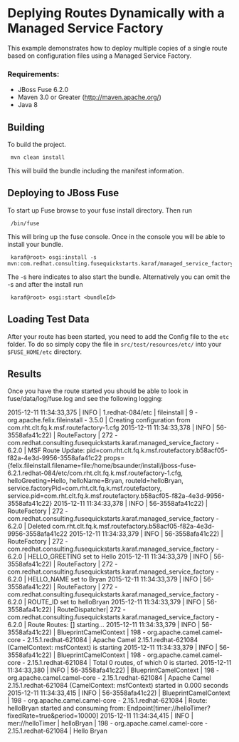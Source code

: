 Deplying Routes Dynamically with a Managed Service Factory
====================================
This example demonstrates how to deploy multiple copies of a single route based on configuration files using a Managed Service Factory.

### Requirements:
 * JBoss Fuse 6.2.0
 * Maven 3.0 or Greater (http://maven.apache.org/)
 * Java 8

Building
-----------------------
To build the project.

     mvn clean install

This will build the bundle including the manifest information.

Deploying to JBoss Fuse
-----------------------

To start up Fuse browse to your fuse install directory. Then run

     /bin/fuse

This will bring up the fuse console. Once in the console you will be able to install your bundle.

     karaf@root> osgi:install -s mvn:com.redhat.consulting.fusequickstarts.karaf/managed_service_factory

 The -s here indicates to also start the bundle.  Alternatively you can omit the -s and after the install run

     karaf@root> osgi:start <bundleId>

Loading Test Data
-----------------------
After your route has been started, you need to add the Config file to the `etc` folder. To do so simply copy the file in `src/test/resources/etc/` into your `$FUSE_HOME/etc` directory.

Results
-----------------------
Once you have the route started you should be able to look in fuse/data/log/fuse.log and see the following logging:

  2015-12-11 11:34:33,375 | INFO  | 1.redhat-084/etc | fileinstall    | 9 - org.apache.felix.fileinstall - 3.5.0 | Creating configuration from com.rht.clt.fq.k.msf.routefactory-1.cfg
  2015-12-11 11:34:33,378 | INFO  | 56-3558afa41c22) | RouteFactory   | 272 - com.redhat.consulting.fusequickstarts.karaf.managed_service_factory - 6.2.0 | MSF Route Update: pid=com.rht.clt.fq.k.msf.routefactory.b58acf05-f82a-4e3d-9956-3558afa41c22 props={felix.fileinstall.filename=file:/home/bsaunder/install/jboss-fuse-6.2.1.redhat-084/etc/com.rht.clt.fq.k.msf.routefactory-1.cfg, helloGreeting=Hello, helloName=Bryan, routeId=helloBryan, service.factoryPid=com.rht.clt.fq.k.msf.routefactory, service.pid=com.rht.clt.fq.k.msf.routefactory.b58acf05-f82a-4e3d-9956-3558afa41c22}
  2015-12-11 11:34:33,378 | INFO  | 56-3558afa41c22) | RouteFactory   | 272 - com.redhat.consulting.fusequickstarts.karaf.managed_service_factory - 6.2.0 | Deleted com.rht.clt.fq.k.msf.routefactory.b58acf05-f82a-4e3d-9956-3558afa41c22
  2015-12-11 11:34:33,379 | INFO  | 56-3558afa41c22) | RouteFactory   | 272 - com.redhat.consulting.fusequickstarts.karaf.managed_service_factory - 6.2.0 | HELLO_GREETING set to Hello
  2015-12-11 11:34:33,379 | INFO  | 56-3558afa41c22) | RouteFactory   | 272 - com.redhat.consulting.fusequickstarts.karaf.managed_service_factory - 6.2.0 | HELLO_NAME set to Bryan
  2015-12-11 11:34:33,379 | INFO  | 56-3558afa41c22) | RouteFactory   | 272 - com.redhat.consulting.fusequickstarts.karaf.managed_service_factory - 6.2.0 | ROUTE_ID set to helloBryan
  2015-12-11 11:34:33,379 | INFO  | 56-3558afa41c22) | RouteDispatcher| 272 - com.redhat.consulting.fusequickstarts.karaf.managed_service_factory - 6.2.0 | Route Routes: [] starting...
  2015-12-11 11:34:33,379 | INFO  | 56-3558afa41c22) | BlueprintCamelContext            | 198 - org.apache.camel.camel-core - 2.15.1.redhat-621084 | Apache Camel 2.15.1.redhat-621084 (CamelContext: msfContext) is starting
  2015-12-11 11:34:33,379 | INFO  | 56-3558afa41c22) | BlueprintCamelContext            | 198 - org.apache.camel.camel-core - 2.15.1.redhat-621084 | Total 0 routes, of which 0 is started.
  2015-12-11 11:34:33,380 | INFO  | 56-3558afa41c22) | BlueprintCamelContext            | 198 - org.apache.camel.camel-core - 2.15.1.redhat-621084 | Apache Camel 2.15.1.redhat-621084 (CamelContext: msfContext) started in 0.000 seconds
  2015-12-11 11:34:33,415 | INFO  | 56-3558afa41c22) | BlueprintCamelContext            | 198 - org.apache.camel.camel-core - 2.15.1.redhat-621084 | Route: helloBryan started and consuming from: Endpoint[timer://helloTimer?fixedRate=true&period=10000]
  2015-12-11 11:34:34,415 | INFO  | mer://helloTimer | helloBryan     | 198 - org.apache.camel.camel-core - 2.15.1.redhat-621084 | Hello Bryan

